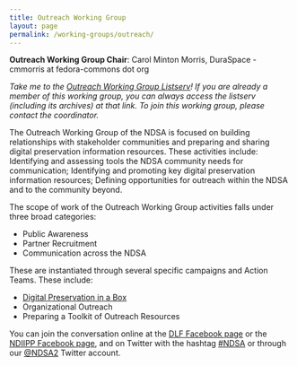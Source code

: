 ```yaml
---
title: Outreach Working Group
layout: page
permalink: /working-groups/outreach/
---
```

**Outreach Working Group Chair**: Carol Minton Morris, DuraSpace - cmmorris at fedora-commons dot org

*Take me to the [Outreach Working Group Listserv](http://lists.clir.org/cgi-bin/wa?A0=NDSA-OUTREACH)! If you are already a member of this working group, you can always access the listserv (including its archives) at that link. To join this working group, please contact the coordinator.*

The Outreach Working Group of the NDSA is focused on building relationships with stakeholder communities and preparing and sharing digital preservation information resources. These activities include: Identifying and assessing tools the NDSA community needs for communication; Identifying and promoting key digital preservation information resources; Defining opportunities for outreach within the NDSA and to the community beyond.

The scope of work of the Outreach Working Group activities falls under three broad categories:

- Public Awareness
- Partner Recruitment
- Communication across the NDSA

These are instantiated through several specific campaigns and Action Teams. These include:

- [Digital Preservation in a Box](http://dpoutreach.net/)
- Organizational Outreach
- Preparing a Toolkit of Outreach Resources

You can join the conversation online at the [DLF Facebook page](https://www.facebook.com/CLIRDLF/) or the [NDIIPP Facebook page](http://www.facebook.com/digitalpreservation), and on Twitter with the hashtag [#NDSA](https://twitter.com/hashtag/NDSA?src=hash) or through our [@NDSA2](https://twitter.com/#!/ndsa2) Twitter account.
